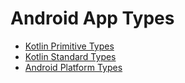# Android App Types

- [Kotlin Primitive Types](https://kotlinlang.org/)
- [Kotlin Standard Types](https://kotlinlang.org/api/latest/jvm/stdlib/)
- [Android Platform Types](https://developer.android.google.cn/reference)
